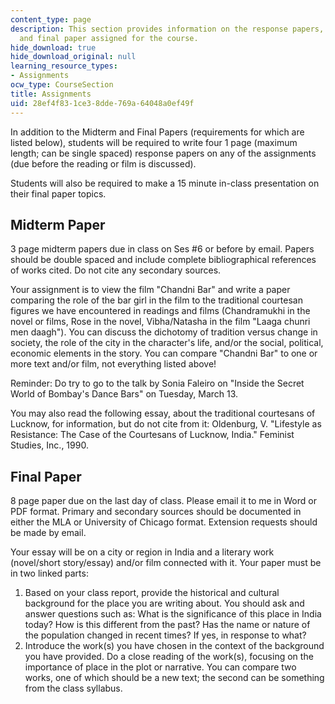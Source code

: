 ```yaml
---
content_type: page
description: This section provides information on the response papers, midterm paper,
  and final paper assigned for the course.
hide_download: true
hide_download_original: null
learning_resource_types:
- Assignments
ocw_type: CourseSection
title: Assignments
uid: 28ef4f83-1ce3-8dde-769a-64048a0ef49f
---
```


In addition to the Midterm and Final Papers (requirements for which are listed below), students will be required to write four 1 page (maximum length; can be single spaced) response papers on any of the assignments (due before the reading or film is discussed).

Students will also be required to make a 15 minute in-class presentation on their final paper topics.

Midterm Paper
-------------

3 page midterm papers due in class on Ses #6 or before by email. Papers should be double spaced and include complete bibliographical references of works cited. Do not cite any secondary sources.

Your assignment is to view the film "Chandni Bar" and write a paper comparing the role of the bar girl in the film to the traditional courtesan figures we have encountered in readings and films (Chandramukhi in the novel or films, Rose in the novel, Vibha/Natasha in the film "Laaga chunri men daagh"). You can discuss the dichotomy of tradition versus change in society, the role of the city in the character's life, and/or the social, political, economic elements in the story. You can compare "Chandni Bar" to one or more text and/or film, not everything listed above!

Reminder: Do try to go to the talk by Sonia Faleiro on "Inside the Secret World of Bombay's Dance Bars" on Tuesday, March 13.

You may also read the following essay, about the traditional courtesans of Lucknow, for information, but do not cite from it: Oldenburg, V. "Lifestyle as Resistance: The Case of the Courtesans of Lucknow, India." Feminist Studies, Inc., 1990.

Final Paper
-----------

8 page paper due on the last day of class. Please email it to me in Word or PDF format. Primary and secondary sources should be documented in either the MLA or University of Chicago format. Extension requests should be made by email.

Your essay will be on a city or region in India and a literary work (novel/short story/essay) and/or film connected with it. Your paper must be in two linked parts:

1.  Based on your class report, provide the historical and cultural background for the place you are writing about. You should ask and answer questions such as: What is the significance of this place in India today? How is this different from the past? Has the name or nature of the population changed in recent times? If yes, in response to what?
2.  Introduce the work(s) you have chosen in the context of the background you have provided. Do a close reading of the work(s), focusing on the importance of place in the plot or narrative. You can compare two works, one of which should be a new text; the second can be something from the class syllabus.